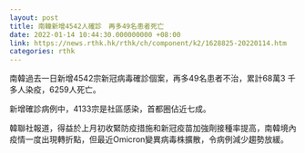 ```yaml
---
layout: post
title: 南韓新增4542人確診　再多49名患者死亡
date: 2022-01-14 10:44:30.000000000 +08:00
link: https://news.rthk.hk/rthk/ch/component/k2/1628825-20220114.htm
categories: rthk
---
```


南韓過去一日新增4542宗新冠病毒確診個案，再多49名患者不治，累計68萬3 千多人染疫，6259人死亡。

新增確診病例中，4133宗是社區感染，首都圈佔近七成。

韓聯社報道，得益於上月初收緊防疫措施和新冠疫苗加強劑接種率提高，南韓境內疫情一度出現轉折點，但最近Omicron變異病毒株擴散，令病例減少趨勢放緩。
